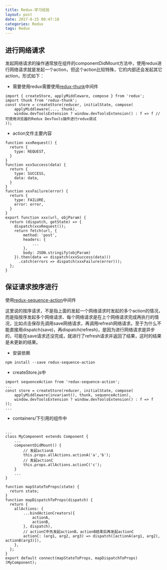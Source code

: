 ```yaml
---
title: Redux-学习经验
layout: post
date: 2017-8-25 08:47:18
categories: Redux
tags: Redux
---
```


## 进行网络请求

发起网络请求的操作通常放在组件的componentDidMount方法中，使用redux进行网络请求就是发起一个action，但这个action比较特殊，它的内部还会发起其它action，形式如下：

* 需要使用redux需要使用[redux-thunk](https://github.com/gaearon/redux-thunk)中间件
```
import { createStore, applyMiddleware, compose } from 'redux';
import thunk from 'redux-thunk';
const store = createStore(reducer, initialState, compose(
    applyMiddleware(..., thunk),
    window.devToolsExtension ? window.devToolsExtension() : f => f // 可使用浏览器的Redux DevTools插件进行redux调试
));

```

* action文件主要内容
```
function xxxRequest() {
  return {
    type: REQUEST,
  }
}
function xxxSuccess(data) {
  return {
    type: SUCCESS,
    data: data,
  }
}
function xxxFailure(error) {
  return {
    type: FAILURE,
    error: error,
  }
}
export function xxx(url, objParam) {
  return (dispatch, getState) => {
    dispatch(xxxRequest());
    return fetch(url, {
        method: 'post',
        headers: {
            ...
        },
        body: JSON.stringify(objParam)
    }).then(data => dispatch(xxxSuccess(data)))
      .catch(errors => dispatch(xxxFailure(error)));
  };
}
```

## 保证请求按序进行

使用[redux-sequence-action](https://github.com/jasonslyvia/redux-sequence-action)中间件

这里说的按序请求，不是指上面的发起一个网络请求时发起的多个action的情况，而是指按序发起多个网络请求、每个网络请求是在上个网络请求完成再执行的情况，比如点击保存先调用save网络请求，再调用refresh网络请求。至于为什么不能直接用dispatch(save)，再dispatch(refresh)，是因为进行网络请求是异步的，可能在save请求还没完成，就进行了refresh请求并返回了结果，这时的结果是未更新的结果。

* 安装依赖
```
npm install --save redux-sequence-action
```
* createStore.js中
```
import sequenceAction from 'redux-sequence-action';
...
const store = createStore(reducer, initialState, compose(
    applyMiddleware(invariant(), thunk, sequenceAction),
    window.devToolsExtension ? window.devToolsExtension() : f => f
));
...
```
* containers/下引用的组件中
```

...
class MyComponent extends Component {
    ...
    componentDidMount() {
        // 发起actionA
        this.props.allActions.actionA('a','b');
        // 发起actionC
        this.props.allActions.actionC('c');
    }
    ...
}

function mapStateToProps(state) {
  return state;
}
function mapDispatchToProps(dispatch) {
  return {
    allActions: {
        ...bindActionCreators({
            actionA,
            actionB,
        }, dispatch),
        // actionC中先发起actionB，actionB结束后再发起actionC
        actionC: (arg1, arg2, arg3) => dispatch([actionA(arg1, arg2), actionB(arg3)]),
    },
  };
}
export default connect(mapStateToProps, mapDispatchToProps)(MyComponent);
```
 